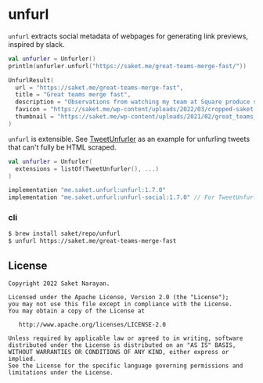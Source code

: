 # unfurl

`unfurl` extracts social metadata of webpages for generating link previews, inspired by slack.

```kotlin
val unfurler = Unfurler()
println(unfurler.unfurl("https://saket.me/great-teams-merge-fast/"))

UnfurlResult(
  url = "https://saket.me/great-teams-merge-fast", 
  title = "Great teams merge fast", 
  description = "Observations from watching my team at Square produce stellar work while moving fast and not breaking things.", 
  favicon = "https://saket.me/wp-content/uploads/2022/03/cropped-saket-photo-180x180.jpg", 
  thumbnail = "https://saket.me/wp-content/uploads/2021/02/great_teams_merge_fast_cover.jpg"
)
```

`unfurl` is extensible. See [TweetUnfurler](https://github.com/saket/unfurl/blob/trunk/unfurl-social/src/main/kotlin/me/saket/unfurl/social/TweetUnfurler.kt) as an example for unfurling tweets that can't fully be HTML scraped.

```kotlin
val unfurler = Unfurler(
  extensions = listOf(TweetUnfurler(), ...)
)
```
```groovy
implementation "me.saket.unfurl:unfurl:1.7.0"
implementation "me.saket.unfurl:unfurl-social:1.7.0" // For TweetUnfurler.
```

### cli
```bash
$ brew install saket/repo/unfurl
$ unfurl https://saket.me/great-teams-merge-fast
```

## License

```
Copyright 2022 Saket Narayan.

Licensed under the Apache License, Version 2.0 (the "License");
you may not use this file except in compliance with the License.
You may obtain a copy of the License at

   http://www.apache.org/licenses/LICENSE-2.0

Unless required by applicable law or agreed to in writing, software
distributed under the License is distributed on an "AS IS" BASIS,
WITHOUT WARRANTIES OR CONDITIONS OF ANY KIND, either express or implied.
See the License for the specific language governing permissions and
limitations under the License.
```
